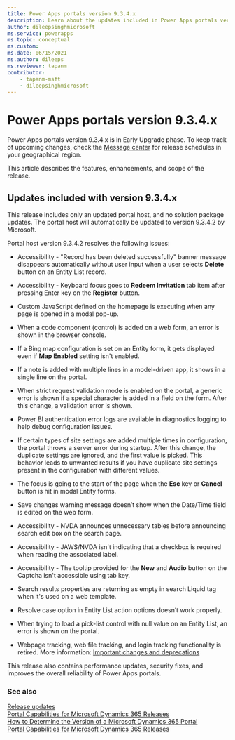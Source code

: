 ```yaml
---
title: Power Apps portals version 9.3.4.x
description: Learn about the updates included in Power Apps portals version 9.3.4.x, including fixes, enhancements, and the scope of the release.
author: dileepsinghmicrosoft
ms.service: powerapps
ms.topic: conceptual
ms.custom: 
ms.date: 06/15/2021
ms.author: dileeps
ms.reviewer: tapanm
contributor:
    - tapanm-msft
    - dileepsinghmicrosoft
---
```


# Power Apps portals version 9.3.4.x

Power Apps portals version 9.3.4.x is in Early Upgrade phase. To keep track of upcoming changes, check the [Message center](/microsoft-365/admin/manage/message-center) for release schedules in your geographical region.

This article describes the features, enhancements, and scope of the release.

## Updates included with version 9.3.4.x

This release includes only an updated portal host, and no solution package updates. The portal host will automatically be updated to version 9.3.4.2 by Microsoft.

Portal host version 9.3.4.2 resolves the following issues:

- Accessibility - "Record has been deleted successfully" banner message disappears automatically without user input when a user selects **Delete** button on an Entity List record.

- Accessibility - Keyboard focus goes to **Redeem Invitation** tab item after pressing Enter key on the **Register** button.

- Custom JavaScript defined on the homepage is executing when any page is opened in a modal pop-up.

- When a code component (control) is added on a web form, an error is shown in the browser console.

- If a Bing map configuration is set on an Entity form, it gets displayed even if **Map Enabled** setting isn't enabled.

- If a note is added with multiple lines in a model-driven app, it shows in a single line on the portal.

- When strict request validation mode is enabled on the portal, a generic error is shown if a special character is added in a field on the form. After this change, a validation error is shown.

- Power BI authentication error logs are available in diagnostics logging to help debug configuration issues.

- If certain types of site settings are added multiple times in configuration, the portal throws a server error during startup. After this change, the duplicate settings are ignored, and the first value is picked. This behavior leads to unwanted results if you have duplicate site settings present in the configuration with different values.

- The focus is going to the start of the page when the **Esc** key or **Cancel** button is hit in modal Entity forms.

- Save changes warning message doesn’t show when the Date/Time field is edited on the web form.

- Accessibility - NVDA announces unnecessary tables before announcing search edit box on the search page.

- Accessibility - JAWS/NVDA isn't indicating that a checkbox is required when reading the associated label.

- Accessibility - The tooltip provided for the **New** and **Audio** button on the Captcha isn't accessible using tab key.

- Search results properties are returning as empty in search Liquid tag when it's used on a web template.

- Resolve case option in Entity List action options doesn’t work properly.

- When trying to load a pick-list control with null value on an Entity List, an error is shown on the portal.

- Webpage tracking, web file tracking, and login tracking functionality is retired. More information: [Important changes and deprecations](../important-changes-deprecations.md#tracking-for-web-page-web-file-and-login)

This release also contains performance updates, security fixes, and improves the overall reliability of Power Apps portals.

### See also

[Release updates](../release-updates.md) <br>
[Portal Capabilities for Microsoft Dynamics 365 Releases](https://support.microsoft.com/topic/portal-capabilities-for-microsoft-dynamics-365-releases-81f5fcc9-ef72-8b2e-5b4b-29e9840fb5c4) <br>
[How to Determine the Version of a Microsoft Dynamics 365 Portal](https://support.microsoft.com/topic/how-to-determine-the-version-of-a-microsoft-dynamics-365-portal-d2400fdc-b1dd-597b-feab-87abc805325e) <br>
[Portal Capabilities for Microsoft Dynamics 365 Releases](https://support.microsoft.com/topic/portal-capabilities-for-microsoft-dynamics-365-releases-81f5fcc9-ef72-8b2e-5b4b-29e9840fb5c4)

